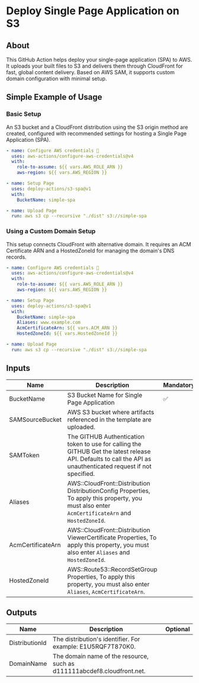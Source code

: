 # Deploy Single Page Application on S3

## About

This GitHub Action helps deploy your single-page application (SPA) to AWS. It uploads your built files to S3 and delivers them through CloudFront for fast, global content delivery. Based on AWS SAM, it supports custom domain configuration with minimal setup.

## Simple Example of Usage

### Basic Setup

An S3 bucket and a CloudFront distribution using the S3 origin method are created, configured with recommended settings for hosting a Single Page Application (SPA).

```yml
- name: Configure AWS credentials 🔑
  uses: aws-actions/configure-aws-credentials@v4
  with:
    role-to-assume: ${{ vars.AWS_ROLE_ARN }}
    aws-region: ${{ vars.AWS_REGION }}

- name: Setup Page
  uses: deploy-actions/s3-spa@v1
  with:
    BucketName: simple-spa

- name: Upload Page
  run: aws s3 cp --recursive "./dist" s3://simple-spa
```

### Using a Custom Domain Setup

This setup connects CloudFront with alternative domain. It requires an ACM Certificate ARN and a HostedZoneId for managing the domain's DNS records.

```yml
- name: Configure AWS credentials 🔑
  uses: aws-actions/configure-aws-credentials@v4
  with:
    role-to-assume: ${{ vars.AWS_ROLE_ARN }}
    aws-region: ${{ vars.AWS_REGION }}

- name: Setup Page
  uses: deploy-actions/s3-spa@v1
  with:
    BucketName: simple-spa
    Aliases: www.example.com
    AcmCertificateArn: ${{ vars.ACM_ARN }}
    HostedZoneId: ${{ vars.HostedZoneId }}

- name: Upload Page
  run: aws s3 cp --recursive "./dist" s3://simple-spa
```

## Inputs

| Name              | Description                                                                                                                                                     | Mandatory | Default |
| ----------------- | --------------------------------------------------------------------------------------------------------------------------------------------------------------- | --------- | ------- |
| BucketName        | S3 Bucket Name for Single Page Application                                                                                                                      | ✅        |         |
| SAMSourceBucket   | AWS S3 bucket where artifacts referenced in the template are uploaded.                                                                                          |           |         |
| SAMToken          | The GITHUB Authentication token to use for calling the GITHUB Get the latest release API. Defaults to call the API as unauthenticated request if not specified. |           |         |
| Aliases           | AWS::CloudFront::Distribution DistributionConfig Properties, To apply this property, you must also enter `AcmCertificateArn` and `HostedZoneId`.                |           |         |
| AcmCertificateArn | AWS::CloudFront::Distribution ViewerCertificate Properties, To apply this property, you must also enter `Aliases` and `HostedZoneId`.                           |           |         |
| HostedZoneId      | AWS::Route53::RecordSetGroup Properties, To apply this property, you must also enter `Aliases`, `AcmCertificateArn`.                                            |           |         |

## Outputs

| Name           | Description                                                             | Optional |
| -------------- | ----------------------------------------------------------------------- | -------- |
| DistributionId | The distribution's identifier. For example: E1U5RQF7T870K0.             |          |
| DomainName     | The domain name of the resource, such as d111111abcdef8.cloudfront.net. |          |
